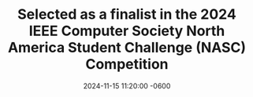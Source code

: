 ---
title: "Selected as a finalist in the 2024 IEEE Computer Society North America Student Challenge (NASC) Competition"
date: 2024-11-15 11:20:00 -0600
---
